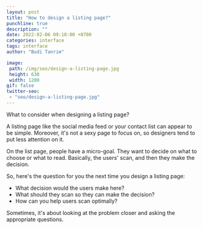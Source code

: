 ```yaml
---
layout: post
title: "How to design a listing page?"
punchline: true
description: ""
date: 2022-02-06 09:10:00 +0700
categories: interface
tags: interface
author: "Budi Tanrim"

image:
 path: /img/seo/design-a-listing-page.jpg
 height: 630
 width: 1200
gif: false
twitter-seo: 
 - "seo/design-a-listing-page.jpg"
---
```


What to consider when designing a listing page?

A listing page like the social media feed or your contact list can appear to be simple. Moreover, it's not a sexy page to focus on, so designers tend to put less attention on it.

On the list page, people have a micro-goal. They want to decide on what to choose or what to read. Basically, the users' scan, and then they make the decision.

So, here's the question for you the next time you design a listing page:

- What decision would the users make here?
- What should they scan so they can make the decision?
- How can you help users scan optimally?

Sometimes, it's about looking at the problem closer and asking the appropriate questions.